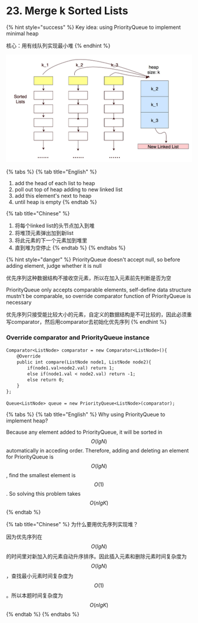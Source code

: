 # 23. Merge k Sorted Lists

{% hint style="success" %}
Key idea: using PriorityQueue to implement minimal heap

核心：用有线队列实现最小堆
{% endhint %}

![Using PriorityQueue to do heap](.gitbook/assets/10.jpg)

{% tabs %}
{% tab title="English" %}
1. add the head of each list to heap 
2. poll out top of heap adding to new linked list
3. add this element's next to heap
4. until heap is empty
{% endtab %}

{% tab title="Chinese" %}
1. 将每个linked list的头节点加入到堆
2. 将堆顶元素弹出加到新list
3. 将此元素的下一个元素加到堆里
4. 直到堆为空停止
{% endtab %}
{% endtabs %}

{% hint style="danger" %}
PriorityQueue doesn't accept null, so before adding element, judge whether it is null

优先序列这种数据结构不接收空元素，所以在加入元素前先判断是否为空

PriorityQueue only accepts comparable elements, self-define data structure mustn't be comparable, so override comparator function of PriorityQueue is necessary

优先序列只接受能比较大小的元素，自定义的数据结构是不可比较的，因此必须重写comparator，然后用comparator去初始化优先序列
{% endhint %}

### Override comparator and PriorityQueue instance

```text
Comparator<ListNode> comparator = new Comparator<ListNode>(){
    @Override
    public int compare(ListNode node1, ListNode node2){
        if(node1.val>node2.val) return 1;
        else if(node1.val < node2.val) return -1;
        else return 0;
    }
};
          
Queue<ListNode> queue = new PriorityQueue<ListNode>(comparator);
```

{% tabs %}
{% tab title="English" %}
Why using PriorityQueue to implement heap?

Because any element added to PriorityQueue, it will be sorted in $$O(lg N)$$ automatically in acceding order. Therefore, adding and deleting an element for PriorityQueue is $$O(lg N)$$ , find the smallest element is $$O(1)$$ . So solving this problem takes $$O(nlgK)$$ 
{% endtab %}

{% tab title="Chinese" %}
为什么要用优先序列实现堆？

因为优先序列在 $$O(lg N)$$ 的时间里对新加入的元素自动升序排序。因此插入元素和删除元素时间复杂度为 $$O(lg N)$$ ，查找最小元素时间复杂度为 $$O(1)$$ 。所以本题时间复杂度为 $$O(nlgK)$$ 
{% endtab %}
{% endtabs %}

